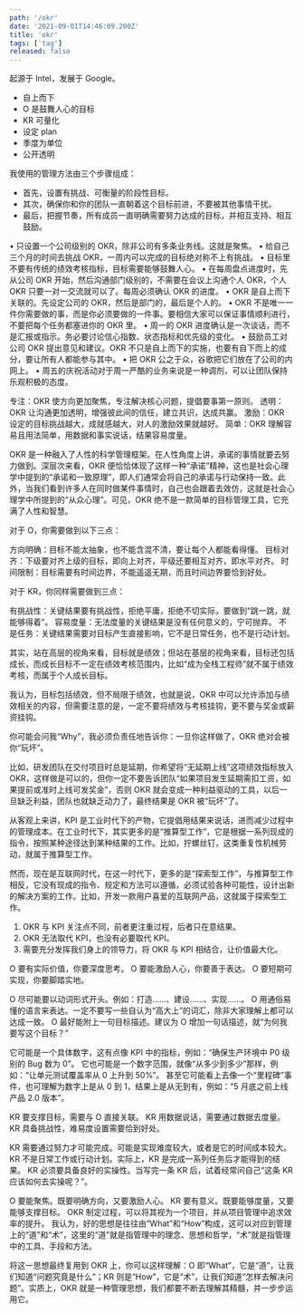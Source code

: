 ```yaml
---
path: '/okr'
date: '2021-09-01T14:46:09.200Z'
title: 'okr'
tags: ['tag']
released: false
---
```


起源于 Intel，发展于 Google。

- 自上而下
- O 是鼓舞人心的目标
- KR 可量化
- 设定 plan
- 季度为单位
- 公开透明

我使用的管理方法由三个步骤组成：

- 首先，设置有挑战、可衡量的阶段性目标。
- 其次，确保你和你的团队一直朝着这个目标前进，不要被其他事情干扰。
- 最后，把握节奏，所有成员一直明确需要努力达成的目标，并相互支持、相互鼓励。

• 只设置一个公司级别的 OKR，除非公司有多条业务线。这就是聚焦。
• 给自己三个月的时间去挑战 OKR，一周内可以完成的目标绝对称不上有挑战。
• 目标里不要有传统的绩效考核指标，目标需要能够鼓舞人心。
• 在每周盘点进度时，先从公司 OKR 开始，然后沟通部门级别的，不需要在会议上沟通个人 OKR，个人 OKR 只要一对一交流就可以了。每周必须确认 OKR 的进度。
• OKR 是自上而下关联的。先设定公司的 OKR，然后是部门的，最后是个人的。
• OKR 不是唯一一件你需要做的事，而是你必须要做的一件事。要相信大家可以保证事情顺利进行，不要把每个任务都塞进你的 OKR 里。
• 周一的 OKR 进度确认是一次谈话，而不是汇报或指示。务必要讨论信心指数、状态指标和优先级的变化。
• 鼓励员工对公司 OKR 提出意见和建议。OKR 不只是自上而下的实施，也要有自下而上的成分，要让所有人都能参与其中。
• 把 OKR 公之于众，谷歌把它们放在了公司的内网上。
• 周五的庆祝活动对于周一严酷的业务来说是一种调剂，可以让团队保持乐观积极的态度。

专注：OKR 使方向更加聚焦，专注解决核心问题，提倡要事第一原则。
透明：OKR 让沟通更加透明，增强彼此间的信任，建立共识，达成共赢。
激励：OKR 设定的目标挑战越大，成就感越大，对人的激励效果就越好。
简单：OKR 理解容易且用法简单，用数据和事实说话，结果容易度量。

OKR 是一种融入了人性的科学管理框架。在人性角度上讲，承诺的事情就要去努力做到。深层次来看，OKR 便恰恰体现了这样一种“承诺”精神，这也是社会心理学中提到的“承诺和一致原理”，即人们通常会将自己的承诺与行动保持一致。此外，当我们看到许多人在同时做某件事情时，自己也会跟着去效仿，这就是社会心理学中所提到的“从众心理”。可见，OKR 绝不是一款简单的目标管理工具，它充满了人性和智慧。

对于 O，你需要做到以下三点：

方向明确：目标不能太抽象，也不能含混不清，要让每个人都能看得懂。
目标对齐：下级要对齐上级的目标，即向上对齐，平级还要相互对齐，即水平对齐。
时间限制：目标需要有时间边界，不能遥遥无期，而且时间边界要恰到好处。

对于 KR，你同样需要做到三点：

有挑战性：关键结果要有挑战性，拒绝平庸，拒绝不切实际，要做到“跳一跳，就能够得着”。
容易度量：无法度量的关键结果是没有任何意义的，宁可抛弃。
不是任务：关键结果需要对目标产生直接影响，它不是日常任务，也不是行动计划。

其实，站在高层的视角来看，目标就是绩效；但站在基层的视角来看，目标还包括成长，而成长目标不一定在绩效考核范围内，比如“成为全栈工程师”就不属于绩效考核，而属于个人成长目标。

我认为，目标包括绩效，但不局限于绩效，也就是说，OKR 中可以允许添加与绩效相关的内容，但需要注意的是，一定不要将绩效与考核挂钩，更不要与奖金或薪资挂钩。

你可能会问我“Why”，我必须负责任地告诉你：一旦你这样做了，OKR 绝对会被你“玩坏”。

比如，研发团队在交付项目时总是延期，你希望将“无延期上线”这项绩效指标放入 OKR，这样做是可以的，但你一定不要告诉团队“如果项目发生延期需扣工资，如果提前或准时上线可发奖金”，否则 OKR 就会变成一种利益驱动的工具，以后一旦缺乏利益，团队也就缺乏动力了，最终结果是 OKR 被“玩坏”了。

从客观上来讲，KPI 是工业时代下的产物，它提倡用结果来说话，进而减少过程中的管理成本。在工业时代下，其实更多的是“推算型工作”，它是根据一系列现成的指令，按照某种途径达到某种结果的工作。比如，拧螺丝钉，这类重复性机械劳动，就属于推算型工作。

然而，现在是互联网时代，在这一时代下，更多的是“探索型工作”，与推算型工作相反，它没有现成的指令、规定和方法可以遵循，必须试验各种可能性，设计出新的解决方案的工作。比如，开发一款用户喜爱的互联网产品，这就属于探索型工作。

1. OKR 与 KPI 关注点不同，前者更注重过程，后者只在意结果。
2. OKR 无法取代 KPI，也没有必要取代 KPI。
3. 需要充分发挥我们身上的领导力，将 OKR 与 KPI 相结合，让价值最大化。

O 要有实际价值，你要深度思考。
O 要能激励人心，你要善于表达。
O 要短期可实现，你要脚踏实地。

O 尽可能要以动词形式开头。例如：打造……、建设……、实现……。
O 用通俗易懂的语言来表达。一定不要写一些自认为“高大上”的词汇，除非大家理解上都可以达成一致。
O 最好能附上一句目标描述。建议为 O 增加一句话描述，就“为何我要写这个目标？”

它可能是一个具体数字，这有点像 KPI 中的指标，例如：“确保生产环境中 P0 级别的 Bug 数为 0”。
它也可能是一个数字范围，就像“从多少到多少”那样，例如：“让单元测试覆盖率从 0 上升到 50%”。
甚至它可能看上去像一个“里程碑”事件，也可理解为数字上是从 0 到 1，结果上是从无到有，例如：“5 月底之前上线产品 2.0 版本”。

KR 要支撑目标，需要与 O 直接关联。
KR 用数据说话，需要通过数据去度量。
KR 具备挑战性，难易度设置需要恰到好处。

KR 需要通过努力才可能完成。可能是实现难度较大，或者是它的时间成本较大。
KR 不是日常工作或行动计划。实际上，KR 是完成一系列任务后才能得到的结果。
KR 必须要具备良好的实操性。当写完一条 KR 后，试着经常问自己“这条 KR 应该如何去实操呢？”。

O 要能聚焦。既要明确方向，又要激励人心。
KR 要有意义。既要能够度量，又要能够支撑目标。
OKR 制定过程，可以将其视为一个项目，并从项目管理中追求效率的提升。
我认为，好的思想是往往由“What”和“How”构成，这可以对应到管理上的“道”和“术”，这里的“道”就是指管理中的理念、思想和哲学，“术”就是指管理中的工具、手段和方法。

将这一思想最终复用到 OKR 上，你可以这样理解：O 即“What”，它是“道”，让我们知道“问题究竟是什么”；KR 则是“How”，它是“术”，让我们知道“怎样去解决问题”。实质上，OKR 就是一种管理思想，我们都要不断去理解其精髓，并一步步运用它。